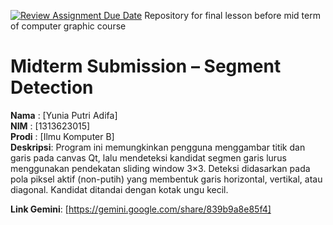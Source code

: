 [![Review Assignment Due Date](https://classroom.github.com/assets/deadline-readme-button-22041afd0340ce965d47ae6ef1cefeee28c7c493a6346c4f15d667ab976d596c.svg)](https://classroom.github.com/a/ZCO_vauY)
Repository for final lesson before mid term of computer graphic course

# Midterm Submission – Segment Detection

**Nama**  : [Yunia Putri Adifa]  
**NIM**   : [1313623015]  
**Prodi** : [Ilmu Komputer B]  
**Deskripsi**: Program ini memungkinkan pengguna menggambar titik dan garis pada canvas Qt, lalu mendeteksi kandidat segmen garis lurus menggunakan pendekatan sliding window 3×3. Deteksi didasarkan pada pola piksel aktif (non-putih) yang membentuk garis horizontal, vertikal, atau diagonal. Kandidat ditandai dengan kotak ungu kecil.

**Link Gemini**: [https://gemini.google.com/share/839b9a8e85f4]
